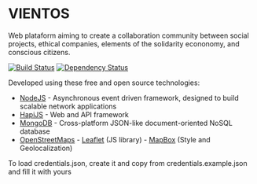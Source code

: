﻿# VIENTOS

Web plataform aiming to create a collaboration community between social projects, ethical companies, elements of the solidarity econonomy, and conscious citizens.

[![Build Status](https://travis-ci.org/ralexrdz/vientos.svg?branch=master)](https://travis-ci.org/ralexrdz/vientos)
[![Dependency Status](https://david-dm.org/ralexrdz/vientos.svg)](https://david-dm.org/ralexrdz/vientos)

Developed using these free and open source technologies:

* [NodeJS](http://nodejs.org/en/about) - Asynchronous event driven framework, designed to build scalable network applications
* [HapiJS](http://hapijs.com) - Web and API framework 
* [MongoDB](http://www.mongodb.org) - Cross-platform JSON-like document-oriented NoSQL database
* [OpenStreetMaps](https://www.openstreetmap.org) - [Leaflet](http://leafletjs.com) (JS library)  - [MapBox](https://www.mapbox.com/) (Style and Geolocalization)

To load credentials.json, create it and copy from credentials.example.json and fill it with yours



